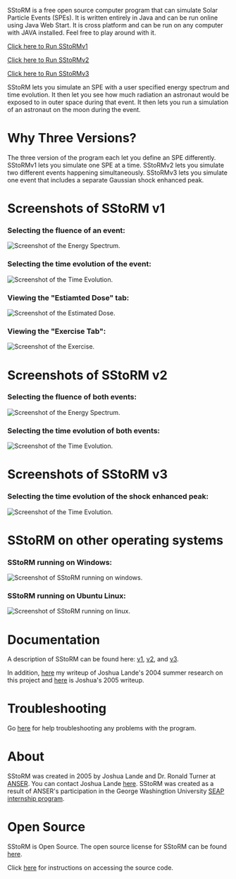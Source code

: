 SStoRM is a free open source computer program that can simulate Solar Particle Events (SPEs). It is written entirely in Java and can be run online using Java Web Start. It is cross platform and can be run on any computer with JAVA installed. Feel free to play around with it.

[Click here to Run SStoRMv1](http://raw.github.com/joshualande/SStoRM/master/releases/SStoRM-v1.0.2.jnlp)

[Click here to Run SStoRMv2](http://raw.github.com/joshualande/SStoRM/master/releases/SStoRM-v2.0.0.jnlp)

[Click here to Run SStoRMv3](http://raw.github.com/joshualande/SStoRM/master/releases/SStoRM-v3.0.0.jnlp)
    
SStoRM lets you simulate an SPE with a user specified energy spectrum and time evolution. It then let you see how much radiation an astronaut would be exposed to in outer space during that event. It then lets you run a simulation of an astronaut on the moon during the event.

# Why Three Versions?

The three version of the program each let you define an SPE differently. SStoRMv1 lets you simulate one SPE at a time. SStoRMv2 lets you simulate two different events happening simultaneously. SStoRMv3 lets you simulate one event that includes a separate Gaussian shock enhanced peak.      

# Screenshots of SStoRM v1

### Selecting the fluence of an event:
![Screenshot of the Energy Spectrum.](https://raw.github.com/joshualande/SStoRM/master/images/version1energyspectrumscreenshot.jpg)

### Selecting the time evolution of the event:
![Screenshot of the Time Evolution.](https://raw.github.com/joshualande/SStoRM/master/images/version1timeevolutionscreenshot.jpg)

### Viewing the "Estiamted Dose" tab:
![Screenshot of the Estimated Dose.](https://raw.github.com/joshualande/SStoRM/master/images/version1estimateddosescreenshot.jpg)

### Viewing the "Exercise Tab":
![Screenshot of the Exercise.](https://raw.github.com/joshualande/SStoRM/master/images/version1exercisescreenshot.jpg)

# Screenshots of SStoRM v2

### Selecting the fluence of both events:
![Screenshot of the Energy Spectrum.](https://raw.github.com/joshualande/SStoRM/master/images/version2energyspectrumscreenshot.jpg)

### Selecting the time evolution of both events:
![Screenshot of the Time Evolution.](https://raw.github.com/joshualande/SStoRM/master/images/version2timeevolutionscreenshot.jpg)

# Screenshots of SStoRM v3

### Selecting the time evolution of the shock enhanced peak:
![Screenshot of the Time Evolution.](https://raw.github.com/joshualande/SStoRM/master/images/version3timeevolutionscreenshop.jpg)

# SStoRM on other operating systems

### SStoRM running on Windows:
![Screenshot of SStoRM running on windows.](https://raw.github.com/joshualande/SStoRM/master/images/version1windows.jpg)

### SStoRM running on Ubuntu Linux:
![Screenshot of SStoRM running on linux.](https://raw.github.com/joshualande/SStoRM/master/images/version2linux.jpg)


# Documentation

A description of SStoRM can be found here: [v1](http://raw.github.com/joshualande/SStoRM/master/documentation/documentation_SStoRM_v1.pdf), [v2](http://raw.github.com/joshualande/SStoRM/master/documentation/documentation_SStoRM_v2.pdf), and [v3](http://raw.github.com/joshualande/SStoRM/master/documentation/documentation_SStoRM_v3.pdf).

In addition, [here](http://raw.github.com/joshualande/SStoRM/master/documentation/lande_SEAP_paper_2004.pdf) my writeup of Joshua Lande's 2004 summer research on this project and [here](http://raw.github.com/joshualande/SStoRM/master/documentation/lande_SEAP_paper_2005.pdf) is Joshua's 2005 writeup.

# Troubleshooting

Go [here](http://github.com/joshualande/SStoRM/blob/master/troubleshooting.md) for help troubleshooting any problems with the program.

# About

SStoRM was created in 2005 by Joshua Lande and Dr. Ronald Turner at [ANSER](http://www.anser.org"). You can contact Joshua Lande [here](joshualande@gmail.com). SStoRM was created as a result of ANSER's participation in the George Washingtion University [SEAP internship program](http://www.gwseap.net).

# Open Source

SStoRM is Open Source. The open source license for SStoRM can be found [here](http://github.com/joshualande/SStoRM/blob/master/LICENSE.md).

Click [here](http://github.com/joshualande/SStoRM/blob/master/source.md) for instructions on accessing the source code.
